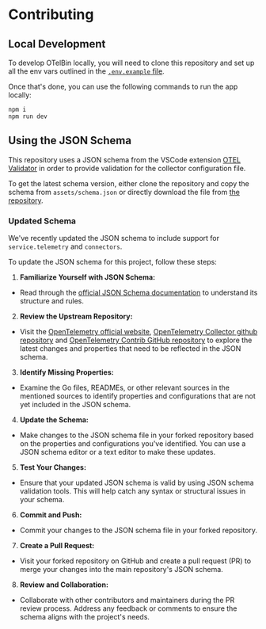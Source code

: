# Contributing

## Local Development

To develop OTelBin locally, you will need to clone this repository and set up all the env vars outlined in the [`.env.example` file](https://github.com/dash0hq/otelbin/blob/main/.env.example).

Once that's done, you can use the following commands to run the app locally:

```
npm i
npm run dev
```

## Using the JSON Schema

This repository uses a JSON schema from the VSCode extension [OTEL Validator](https://github.com/nimbushq/otel-validator) in order to provide validation for the collector configuration file.

To get the latest schema version, either clone the repository and copy the schema from `assets/schema.json` or directly download the file from [the repository](https://github.com/nimbushq/otel-validator/blob/main/assets/schema.json).

### Updated Schema

We've recently updated the JSON schema to include support for `service.telemetry` and `connectors`.

To update the JSON schema for this project, follow these steps:

1. __Familiarize Yourself with JSON Schema:__
* Read through the [official JSON Schema documentation](https://json-schema.org/) to understand its structure and rules.

2. __Review the Upstream Repository:__
* Visit the [OpenTelemetry official website](https://opentelemetry.io/), [OpenTelemetry Collector github repository](https://github.com/open-telemetry/opentelemetry-collector/tree/main) and [OpenTelemetry Contrib GitHub repository](https://github.com/open-telemetry/opentelemetry-collector-contrib) to explore the latest changes and properties that need to be reflected in the JSON schema.

3. __Identify Missing Properties:__
* Examine the Go files, READMEs, or other relevant sources in the mentioned sources to identify properties and configurations that are not yet included in the JSON schema.

4. __Update the Schema:__
* Make changes to the JSON schema file in your forked repository based on the properties and configurations you've identified. You can use a JSON schema editor or a text editor to make these updates.

5. __Test Your Changes:__
* Ensure that your updated JSON schema is valid by using JSON schema validation tools. This will help catch any syntax or structural issues in your schema.

6. __Commit and Push:__
* Commit your changes to the JSON schema file in your forked repository.

7. __Create a Pull Request:__
* Visit your forked repository on GitHub and create a pull request (PR) to merge your changes into the main repository's JSON schema.

8. __Review and Collaboration:__

* Collaborate with other contributors and maintainers during the PR review process. Address any feedback or comments to ensure the schema aligns with the project's needs.

